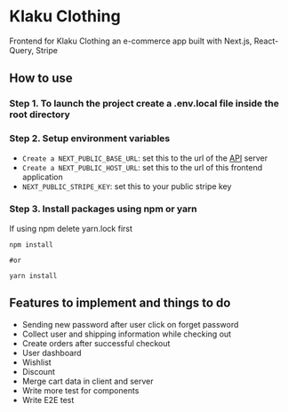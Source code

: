 # Klaku Clothing

Frontend for Klaku Clothing an e-commerce app built with Next.js, React-Query, Stripe

## How to use


### Step 1. To launch the project create a .env.local file inside the root directory

### Step 2. Setup environment variables

- `Create a NEXT_PUBLIC_BASE_URL`: set this to the url of the [API](https://github.com/nacen-dev/klaku-backend) server
- `Create a NEXT_PUBLIC_HOST_URL`: set this to the url of this frontend application
- `NEXT_PUBLIC_STRIPE_KEY`: set this to your public stripe key

### Step 3. Install packages using npm or yarn

If using npm delete yarn.lock first

```
npm install 

#or

yarn install
```

## Features to implement and things to do
- Sending new password after user click on forget password
- Collect user and shipping information while checking out
- Create orders after successful checkout 
- User dashboard
- Wishlist
- Discount
- Merge cart data in client and server
- Write more test for components
- Write E2E test